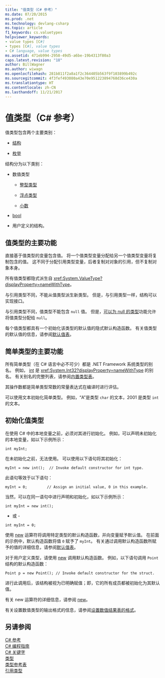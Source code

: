 ```yaml
---
title: "值类型（C# 参考）"
ms.date: 07/20/2015
ms.prod: .net
ms.technology: devlang-csharp
ms.topic: article
f1_keywords: cs.valuetypes
helpviewer_keywords:
- value types [C#]
- types [C#], value types
- C# language, value types
ms.assetid: 471eb994-2958-49d5-a6be-19b4313f80a3
caps.latest.revision: "18"
author: BillWagner
ms.author: wiwagn
ms.openlocfilehash: 281b811f2a8a1f2c364405b563f9f103899b492c
ms.sourcegitcommit: 4f3fef493080a43e70e951223894768d36ce430a
ms.translationtype: HT
ms.contentlocale: zh-CN
ms.lasthandoff: 11/21/2017
---
```

# <a name="value-types-c-reference"></a>值类型（C# 参考）
值类型包含两个主要类别：  
  
-   [结构](../../../csharp/language-reference/keywords/struct.md)  
  
-   [枚举](../../../csharp/language-reference/keywords/enum.md)  
  
 结构分为以下类别：  
  
-   数值类型  
  
    -   [整型类型](../../../csharp/language-reference/keywords/integral-types-table.md)  
  
    -   [浮点类型](../../../csharp/language-reference/keywords/floating-point-types-table.md)  
  
    -   [小数](../../../csharp/language-reference/keywords/decimal.md)  
  
-   [bool](../../../csharp/language-reference/keywords/bool.md)  
  
-   用户定义的结构。  
  
## <a name="main-features-of-value-types"></a>值类型的主要功能  
 直接基于值类型的变量包含值。 将一个值类型变量分配给另一个值类型变量将复制包含的值。 这不同于分配引用类型变量，后者复制对对象的引用，但不复制对象本身。  
  
 所有值类型都隐式派生自 <xref:System.ValueType?displayProperty=nameWithType>。  
  
 与引用类型不同，不能从值类型派生新类型。 但是，与引用类型一样，结构可以实现接口。  
  
 与引用类型不同，值类型不能包含 `null` 值。 但是，[可以为 null 的类型](../../../csharp/programming-guide/nullable-types/index.md)功能允许将值类型分配给 `null`。  
  
 每个值类型都具有一个初始化该类型的默认值的隐式默认构造函数。 有关值类型的默认值的信息，请参阅[默认值表](../../../csharp/language-reference/keywords/default-values-table.md)。  
  
## <a name="main-features-of-simple-types"></a>简单类型的主要功能  
 所有简单类型（在 C# 语言中必不可少）都是 .NET Framework 系统类型的别名。 例如， [int](../../../csharp/language-reference/keywords/int.md) 是 <xref:System.Int32?displayProperty=nameWithType> 的别名。 有关别名的完整列表，请参阅[内置类型表](../../../csharp/language-reference/keywords/built-in-types-table.md)。  
  
 其操作数都是简单类型常数的常量表达式在编译时进行评估。  
  
 可以使用文本初始化简单类型。 例如，“A”是类型 `char` 的文本，2001 是类型 `int` 的文本。  
  
## <a name="initializing-value-types"></a>初始化值类型  
 在使用 C# 中的本地变量之前，必须对其进行初始化。 例如，可以声明未初始化的本地变量，如以下示例所示：  
  
```  
int myInt;  
```  
  
 在未初始化之前，无法使用。 可以使用以下语句将其初始化：  
  
```  
myInt = new int();  // Invoke default constructor for int type.  
```  
  
 此语句等效于以下语句：  
  
```  
myInt = 0;         // Assign an initial value, 0 in this example.  
```  
  
 当然，可以在同一语句中进行声明和初始化，如以下示例所示：  
  
```  
int myInt = new int();  
```  
  
 - 或 -  
  
```  
int myInt = 0;  
```  
  
 使用 [new](../../../csharp/language-reference/keywords/new.md) 运算符将调用特定类型的默认构造函数，并向变量赋予默认值。 在前面的示例中，默认构造函数将值 `0` 赋予了 `myInt`。 有关通过调用默认构造函数所赋予的值的详细信息，请参阅[默认值表](../../../csharp/language-reference/keywords/default-values-table.md)。  
  
 对于用户定义类型，请使用 [new](../../../csharp/language-reference/keywords/new.md) 调用默认构造函数。 例如，以下语句调用 `Point` 结构的默认构造函数：  
  
```  
Point p = new Point(); // Invoke default constructor for the struct.  
```  
  
 进行此调用后，该结构被视为已明确赋值；即，它的所有成员都被初始化为其默认值。  
  
 有关 new 运算符的详细信息，请参阅 [new](../../../csharp/language-reference/keywords/new.md)。  
  
 有关设置数值类型的输出格式的信息，请参阅[设置数值结果表的格式](../../../csharp/language-reference/keywords/formatting-numeric-results-table.md)。  
  
## <a name="see-also"></a>另请参阅  
 [C# 参考](../../../csharp/language-reference/index.md)  
 [C# 编程指南](../../../csharp/programming-guide/index.md)  
 [C# 关键字](../../../csharp/language-reference/keywords/index.md)  
 [类型](../../../csharp/language-reference/keywords/types.md)  
 [类型参考表](../../../csharp/language-reference/keywords/reference-tables-for-types.md)  
 [引用类型](../../../csharp/language-reference/keywords/reference-types.md)

